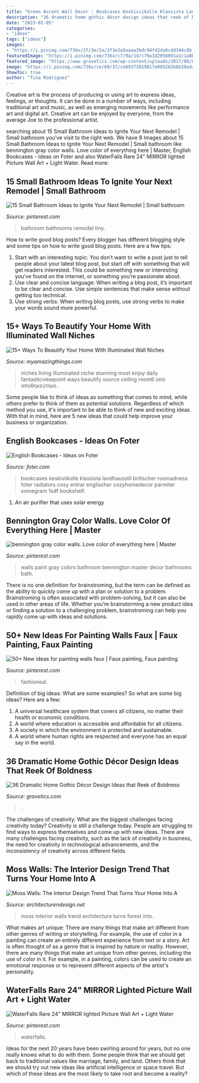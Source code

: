 ```yaml
---
title: "Green Accent Wall Decor : Bookcases Keskiviikolle Klassista Landhausstil Britischer Roomadness Foter Radiators Cosy Entrar Englischer Cozyhomedecor Parmiter Somegram 1sdf Bookshelf"
description: "36 dramatic home gothic décor design ideas that reek of boldness"
date: "2023-01-05"
categories:
- "ideas"
tags: ["ideas"]
images:
- "https://i.pinimg.com/736x/2f/3e/2a/2f3e2a5eaaa3bdc94f42da0cdd344c8b.jpg"
featuredImage: "https://i.pinimg.com/736x/c7/9a/1d/c79a1d2058891a1c1a8b819098be9378--color-walls-paint-colors.jpg"
featured_image: "https://www.gravetics.com/wp-content/uploads/2017/08/Common-Room.jpg"
image: "https://i.pinimg.com/736x/ce/69/37/ce69373919817e005262b6b20adab2f2.jpg"
ShowToc: true
author: "Tina Rodriguez"
---
```



Creative art is the process of producing or using art to express ideas, feelings, or thoughts. It can be done in a number of ways, including traditional art and music, as well as emerging movements like performance art and digital art. Creative art can be enjoyed by everyone, from the average Joe to the professional artist.

	

		
searching about 15 Small Bathroom Ideas to Ignite Your Next Remodel | Small bathroom you've visit to the right web. We have 8 Images about 15 Small Bathroom Ideas to Ignite Your Next Remodel | Small bathroom like bennington gray color walls. Love color of everything here | Master, English Bookcases - Ideas on Foter and also WaterFalls Rare 24&quot; MIRROR lighted Picture Wall Art + Light Water. Read more:
		
    
## 15 Small Bathroom Ideas To Ignite Your Next Remodel | Small Bathroom

<img loading=lazy src="https://i.pinimg.com/736x/df/de/7c/dfde7cb9dbd07bd8cec42aff898e5ffc.jpg" onerror="this.onerror=null;this.src='https://tse3.mm.bing.net/th?id=OIP.ykFoabiX5wLHUoJW03lexgHaLG&amp;pid=15.1';" alt="15 Small Bathroom Ideas to Ignite Your Next Remodel | Small bathroom">

_Source: pinterest.com_

>bathroom bathrooms remodel tiny. 

	

How to write good blog posts?
Every blogger has different blogging style and some tips on how to write good blog posts. Here are a few tips: 
1. Start with an interesting topic: You don’t want to write a post just to tell people about your latest blog post, but start off with something that will get readers interested. This could be something new or interesting you’ve found on the internet, or something you’re passionate about. 
2. Use clear and concise language: When writing a blog post, it’s important to be clear and concise. Use simple sentences that make sense without getting too technical. 
3. Use strong verbs: When writing blog posts, use strong verbs to make your words sound more powerful.

    
## 15+ Ways To Beautify Your Home With Illuminated Wall Niches

<img loading=lazy src="https://myamazingthings.com/wp-content/uploads/2016/12/living_room6.jpg" onerror="this.onerror=null;this.src='https://tse2.mm.bing.net/th?id=OIP.knent-OXU5s1l5ISpfOzKQHaFj&amp;pid=15.1';" alt="15+ Ways To Beautify Your Home With Illuminated Wall Niches">

_Source: myamazingthings.com_

>niches living illuminated niche stunning most enjoy daily fantasticviewpoint ways beautify source ceiling room6 από αποθηκεύτηκε. 

	

Some people like to think of ideas as something that comes to mind, while others prefer to think of them as potential solutions. Regardless of which method you use, it's important to be able to think of new and exciting ideas. With that in mind, here are 5 new ideas that could help improve your business or organization.

    
## English Bookcases - Ideas On Foter

<img loading=lazy src="https://foter.com/photos/title/english-bookcases.jpg" onerror="this.onerror=null;this.src='https://tse1.mm.bing.net/th?id=OIP.eijeTUOSScbSYv3yT7fkvgHaKF&amp;pid=15.1';" alt="English Bookcases - Ideas on Foter">

_Source: foter.com_

>bookcases keskiviikolle klassista landhausstil britischer roomadness foter radiators cosy entrar englischer cozyhomedecor parmiter somegram 1sdf bookshelf. 

	

1. An air purifier that uses solar energy 

    
## Bennington Gray Color Walls. Love Color Of Everything Here | Master

<img loading=lazy src="https://i.pinimg.com/736x/c7/9a/1d/c79a1d2058891a1c1a8b819098be9378--color-walls-paint-colors.jpg" onerror="this.onerror=null;this.src='https://tse2.mm.bing.net/th?id=OIP.PALxm9QFhEL-OZpTsWE4twHaLI&amp;pid=15.1';" alt="bennington gray color walls. Love color of everything here | Master">

_Source: pinterest.com_

>walls paint gray colors bathroom bennington master decor bathrooms bath. 

	

There is no one definition for brainstroming, but the term can be defined as the ability to quickly come up with a plan or solution to a problem. Brainstroming is often associated with problem-solving, but it can also be used in other areas of life. Whether you’re brainstorming a new product idea or finding a solution to a challenging problem, brainstroming can help you rapidly come up with ideas and solutions.

    
## 50+ New Ideas For Painting Walls Faux | Faux Painting, Faux Painting

<img loading=lazy src="https://i.pinimg.com/736x/ce/69/37/ce69373919817e005262b6b20adab2f2.jpg" onerror="this.onerror=null;this.src='https://tse1.mm.bing.net/th?id=OIP.uycFBRdCAsxEONWLdiHTIAAAAA&amp;pid=15.1';" alt="50+ New ideas for painting walls faux | Faux painting, Faux painting">

_Source: pinterest.com_

>fashioneal. 

	

Definition of big ideas: What are some examples?
So what are some big ideas? Here are a few: 
1. A universal healthcare system that covers all citizens, no matter their health or economic conditions. 
2. A world where education is accessible and affordable for all citizens. 
3. A society in which the environment is protected and sustainable. 
4. A world where human rights are respected and everyone has an equal say in the world.

    
## 36 Dramatic Home Gothic Décor Design Ideas That Reek Of Boldness

<img loading=lazy src="https://www.gravetics.com/wp-content/uploads/2017/08/Common-Room.jpg" onerror="this.onerror=null;this.src='https://tse3.mm.bing.net/th?id=OIP.MVE1GeeRv_haSYn50uQ0cwHaLI&amp;pid=15.1';" alt="36 Dramatic Home Gothic Décor Design Ideas that Reek of Boldness">

_Source: gravetics.com_

>. 

	

The challenges of creativity: What are the biggest challenges facing creativity today?
Creativity is still a challenge today. People are struggling to find ways to express themselves and come up with new ideas. There are many challenges facing creativity, such as the lack of creativity in business, the need for creativity in technological advancements, and the inconsistency of creativity across different fields.

    
## Moss Walls: The Interior Design Trend That Turns Your Home Into A

<img loading=lazy src="http://cdn.architecturendesign.net/wp-content/uploads/2015/11/AD-Moss-Walls-Green-Interior-Design-Trend-04.jpg" onerror="this.onerror=null;this.src='https://tse2.mm.bing.net/th?id=OIP.W5z5USHatdsoDwk3hSzkCgHaLI&amp;pid=15.1';" alt="Moss Walls: The Interior Design Trend That Turns Your Home Into A">

_Source: architecturendesign.net_

>moss interior walls trend architecture turns forest into. 

	

What makes art unique: There are many things that make art different from other genres of writing or storytelling. For example, the use of color in a painting can create an entirely different experience from text or a story.
Art is often thought of as a genre that is inspired by nature or reality. However, there are many things that make art unique from other genres, including the use of color in it. For example, in a painting, colors can be used to create an emotional response or to represent different aspects of the artist's personality.

    
## WaterFalls Rare 24&quot; MIRROR Lighted Picture Wall Art + Light Water

<img loading=lazy src="https://i.pinimg.com/736x/2f/3e/2a/2f3e2a5eaaa3bdc94f42da0cdd344c8b.jpg" onerror="this.onerror=null;this.src='https://tse1.mm.bing.net/th?id=OIP.4mz-RLjbzX1qvZq717M1GQHaJ3&amp;pid=15.1';" alt="WaterFalls Rare 24&quot; MIRROR lighted Picture Wall Art + Light Water">

_Source: pinterest.com_

>waterfalls. 

	

Ideas for the next 20 years have been swirling around for years, but no one really knows what to do with them. Some people think that we should get back to traditional values like marriage, family, and land. Others think that we should try out new ideas like artificial intelligence or space travel. But which of these ideas are the most likely to take root and become a reality?

